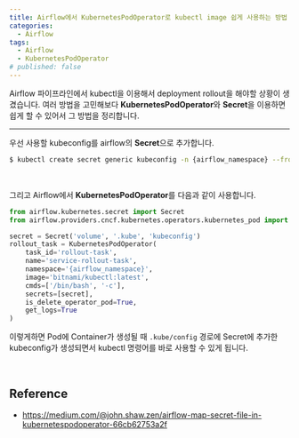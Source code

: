 ```yaml
---
title: Airflow에서 KubernetesPodOperator로 kubectl image 쉽게 사용하는 방법
categories:
  - Airflow
tags:
  - Airflow
  - KubernetesPodOperator
# published: false
---
```


Airflow 파이프라인에서 kubectl을 이용해서 deployment rollout을 해야할 상황이 생겼습니다. 여러 방법을 고민해보다 **KubernetesPodOperator**와 **Secret**을 이용하면 쉽게 할 수 있어서 그 방법을 정리합니다.

---

우선 사용할 kubeconfig를 airflow의 **Secret**으로 추가합니다.

```bash
$ kubectl create secret generic kubeconfig -n {airflow_namespace} --from-file=config=.kube/config
```

<br>

그리고 Airflow에서 **KubernetesPodOperator**를 다음과 같이 사용합니다.

```python
from airflow.kubernetes.secret import Secret
from airflow.providers.cncf.kubernetes.operators.kubernetes_pod import KubernetesPodOperator

secret = Secret('volume', '.kube', 'kubeconfig')
rollout_task = KubernetesPodOperator(
    task_id='rollout-task',
    name='service-rollout-task',
    namespace='{airflow_namespace}',
    image='bitnami/kubectl:latest',
    cmds=['/bin/bash', '-c'],
    secrets=[secret],
    is_delete_operator_pod=True,
    get_logs=True
)
```

이렇게하면 Pod에 Container가 생성될 때 `.kube/config` 경로에 Secret에 추가한 kubeconfig가 생성되면서 kubectl 명령어를 바로 사용할 수 있게 됩니다.

<br>

## Reference
- <https://medium.com/@john.shaw.zen/airflow-map-secret-file-in-kubernetespodoperator-66cb62753a2f>
